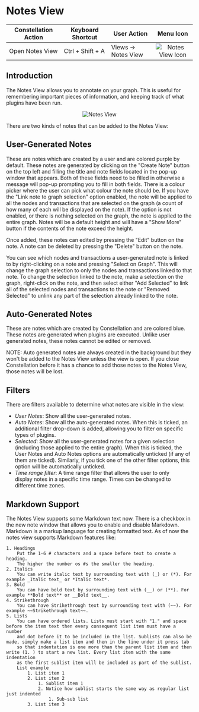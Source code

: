 # Notes View

<table class="table table-striped">
<thead>
<tr class="header">
<th>Constellation Action</th>
<th>Keyboard Shortcut</th>
<th>User Action</th>
<th style="text-align: center;">Menu Icon</th>
</tr>
</thead>
<tbody>
<tr class="odd">
<td>Open Notes View</td>
<td>Ctrl + Shift + A</td>
<td>Views -&gt; Notes View</td>
<td style="text-align: center;"><img src="../ext/docs/CoreNotesView/src/au/gov/asd/tac/constellation/views/notes/resources/notes-view.png" alt="Notes View Icon" /></td>
</tr>
</tbody>
</table>

## Introduction

The Notes View allows you to annotate on your graph. This is useful for
remembering important pieces of information, and keeping track of what
plugins have been run.

<div style="text-align: center">

<img src="../ext/docs/CoreNotesView/src/au/gov/asd/tac/constellation/views/notes/resources/NotesView.png" alt="Notes
View" />

</div>

There are two kinds of notes that can be added to the Notes View:

## User-Generated Notes

These are notes which are created by a user and are colored purple by default.
These notes are generated by clicking on the "Create Note" button on the top left and
filling the title and note fields located in the pop-up window that appears. Both of these
fields need to be filled in otherwise a message will pop-up prompting
you to fill in both fields. There is a colour picker where the user can pick what colour the note should be. If you have the "Link note to graph
selection" option enabled, the note will be applied to all the nodes and
transactions that are selected on the graph (a count of how many of each
will be displayed on the note). If the option is not enabled, or there
is nothing selected on the graph, the note is applied to the entire
graph. Notes will be a default height and will have a "Show More" button if the contents of the note exceed the height.

Once added, these notes can edited by pressing the "Edit" button on the
note. A note can be deleted by pressing the "Delete" button on the note.

You can see which nodes and transactions a user-generated note is linked
to by right-clicking on a note and pressing "Select on Graph". This will
change the graph selection to only the nodes and transactions linked to
that note. To change the selection linked to the note, make a selection 
on the graph, right-click on the note, and then select either "Add Selected" 
to link all of the selected nodes and transactions to the note or 
"Removed Selected" to unlink any part of the selection already linked to 
the note.

## Auto-Generated Notes

These are notes which are created by Constellation and are colored
blue. These notes are generated when plugins are executed. Unlike user
generated notes, these notes cannot be edited or removed.

NOTE: Auto generated notes are always created in the background but they
won't be added to the Notes View unless the view is open. If you close
Constellation before it has a chance to add those notes to the Notes
View, those notes will be lost.

## Filters

There are filters available to determine what notes are visible in the
view:

-   *User Notes*: Show all the user-generated notes.
-   *Auto Notes*: Show all the auto-generated notes. When this is
    ticked, an additional filter drop-down is added, allowing you to
    filter on specific types of plugins.
-   *Selected*: Show all the user-generated notes for a given selection
    (including those applied to the entire graph). When this is ticked,
    the User Notes and Auto Notes options are automatically unticked (if
    any of them are ticked). Similarly, if you tick one of the other
    filter options, this option will be automatically unticked.
-   *Time range filter*: A time range filter that allows the user to only  
    display notes in a specific time range. Times can be changed to different
    time zones.

## Markdown Support

The Notes View supports some Markdown text now. There is a checkbox in the new note
window that allows you to enable and disable Markdown. Markdown is a markup language
for creating formatted text. As of now the notes view supports Markdown features like:

    1. Headings
        Put the 1-6 # characters and a space before text to create a heading.
        The higher the number os #s the smaller the heading.
    2. Italics
        You can write italic text by surrounding text with (_) or (*). For example _Italic text_ or *Italic text*.
    3. Bold
        You can have bold text by surrounding text with (__) or (**). For example **Bold text** or __Bold text__.
    4. Strikethrough
        You can have Strikethrough text by surrounding text with (~~). For example ~~Strikethrough text~~.
    5. Lists
        You can have ordered lists. Lists must start with "1." and space before the item text then every consequent list item must have a number
        and dot before it to be included in the list. Sublists can also be made, simply make a list item and then in the line under it press tab
        so that indentation is one more than the parent list item and then write (1. ) to start a new list. Every list item with the same indentation
        as the first sublist item will be included as part of the sublist.
        List example
            1. List item 1
            2. List item 2
                1. Sublist item 1
                2. Notice how sublist starts the same way as regular list just indented
                    1. Sub-sub list
            3. List item 3
